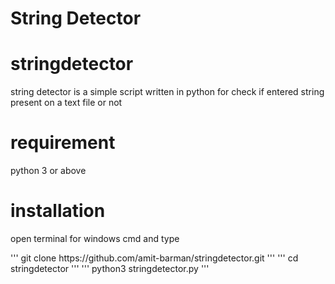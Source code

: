 <h1>String Detector</h>

# stringdetector

string detector is a simple script written in python
for check if entered string present on a text file
or not

# requirement

python 3 or above

# installation

<p>open terminal for windows cmd and type</p>
'''
git clone https://github.com/amit-barman/stringdetector.git
'''
'''
cd stringdetector
'''
'''
python3 stringdetector.py
'''
